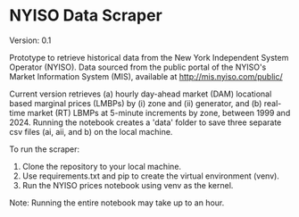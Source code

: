 # NYISO Data Scraper

Version: 0.1

Prototype to retrieve historical data from the New York Independent System Operator (NYISO). Data sourced from the public portal of the NYISO's Market Information System (MIS), available at http://mis.nyiso.com/public/

Current version retrieves (a) hourly day-ahead market (DAM) locational based marginal prices (LMBPs) by (i) zone and (ii) generator, and (b) real-time market (RT) LBMPs at 5-minute increments by zone, between 1999 and 2024. Running the notebook creates a 'data' folder to save three separate csv files (ai, aii, and b) on the local machine. 

To run the scraper:
1. Clone the repository to your local machine.
2. Use requirements.txt and pip to create the virtual environment (venv).
3. Run the NYISO prices notebook using venv as the kernel.

Note: Running the entire notebook may take up to an hour.




